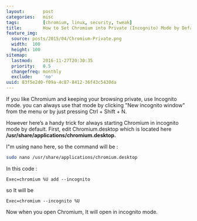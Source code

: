 ```yaml
---
layout:       post
categories:   misc
tags:         [chromium, linux, security, tweak]
title:        How to Set Chromium into Private (Incognito) Mode by Default
feature_img:
  source: posts/2015/04/Chromium-Private.png
  width:  100
  height: 100
sitemap:
  lastmod:    2016-11-27T20:30:35
  priority:   0.5
  changefreq: monthly
  exclude:    'no'
uuid: 83f5e2d0-f09a-4c87-8412-36f43c5430da
---
```


If you like Chromium and keeping your browsing private, use Incognito mode. you can always use that mode by clicking "New incognito window" from the menu or by just pressing Ctrl + Shift + N. 

However here’s a handy trick for always starting Chromium in incognito mode by default.
First, edit Chromium.desktop which is located here **/usr/share/applications/chromium.desktop.**

I"m using nano here, so the command will be :

```sh
sudo nano /usr/share/applications/chromium.desktop
```

In this code :

```
Exec=chromium %U add --incognito
```

so It will be 

```
Exec=chromium --incognito %U
```

Now when you open Chromium, It will open in incognito mode. 

